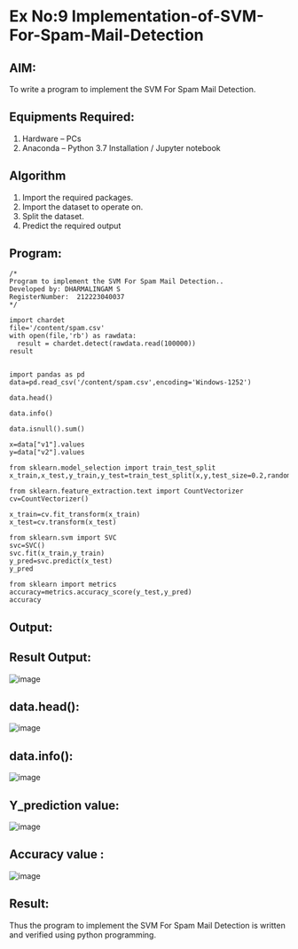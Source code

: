 # Ex No:9 Implementation-of-SVM-For-Spam-Mail-Detection

## AIM:
To write a program to implement the SVM For Spam Mail Detection.

## Equipments Required:
1. Hardware – PCs
2. Anaconda – Python 3.7 Installation / Jupyter notebook

## Algorithm
1. Import the required packages.
2. Import the dataset to operate on.
3. Split the dataset.
4. Predict the required output

## Program:
```
/*
Program to implement the SVM For Spam Mail Detection..
Developed by: DHARMALINGAM S
RegisterNumber:  212223040037
*/

import chardet
file='/content/spam.csv'
with open(file,'rb') as rawdata:
  result = chardet.detect(rawdata.read(100000))
result


import pandas as pd
data=pd.read_csv('/content/spam.csv',encoding='Windows-1252')

data.head()

data.info()

data.isnull().sum()

x=data["v1"].values
y=data["v2"].values

from sklearn.model_selection import train_test_split
x_train,x_test,y_train,y_test=train_test_split(x,y,test_size=0.2,random_state=0)

from sklearn.feature_extraction.text import CountVectorizer
cv=CountVectorizer()

x_train=cv.fit_transform(x_train)
x_test=cv.transform(x_test)

from sklearn.svm import SVC
svc=SVC()
svc.fit(x_train,y_train)
y_pred=svc.predict(x_test)
y_pred

from sklearn import metrics
accuracy=metrics.accuracy_score(y_test,y_pred)
accuracy

```

## Output:

## Result Output:

![image](https://github.com/Jai-1801/Implementation-of-SVM-For-Spam-Mail-Detection/assets/139335300/7c5f461a-d8d1-41c3-9852-a5041e1c2b61)

## data.head():

![image](https://github.com/Jai-1801/Implementation-of-SVM-For-Spam-Mail-Detection/assets/139335300/32b859d4-a18b-4785-8aad-1238c25b6305)

## data.info():

![image](https://github.com/Jai-1801/Implementation-of-SVM-For-Spam-Mail-Detection/assets/139335300/0f7f3b8e-53c5-4d4e-ae7c-192ff7d9bbdd)

## Y_prediction value:

![image](https://github.com/Jai-1801/Implementation-of-SVM-For-Spam-Mail-Detection/assets/139335300/40a5f99f-4cd1-4b5b-842d-504d1be0c478)

## Accuracy value :

![image](https://github.com/Jai-1801/Implementation-of-SVM-For-Spam-Mail-Detection/assets/139335300/2005b5c8-614e-454f-8f2d-31ef60c3c3d1)

## Result:
Thus the program to implement the SVM For Spam Mail Detection is written and verified using python programming.

